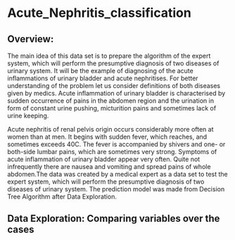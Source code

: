 # Acute_Nephritis_classification
## Overview:
The main idea of this data set is to prepare the algorithm of the expert system, which will perform the presumptive diagnosis of two diseases of urinary system. It will be the example of diagnosing of the acute inflammations of urinary bladder and acute nephritises. For better understanding of the problem let us consider definitions of both
diseases given by medics. Acute inflammation of urinary bladder is characterised by sudden occurrence of pains in the abdomen region and
the urination in form of constant urine pushing, micturition pains and sometimes lack of urine keeping. 

Acute nephritis of renal pelvis origin occurs considerably more often at women than at men. It begins with sudden fever, which reaches, and sometimes exceeds 40C. The fever is accompanied by shivers and one- or both-side lumbar pains, which are sometimes very strong. Symptoms of acute inflammation of urinary bladder appear very often. Quite not
infrequently there are nausea and vomiting and spread pains of whole abdomen.The data was created by a medical expert as a data set to test the expert system, which will perform the presumptive diagnosis of two diseases of urinary system. The prediction model was made from Decision Tree Algorithm after Data Exploration.
## Data Exploration: Comparing variables over the cases

